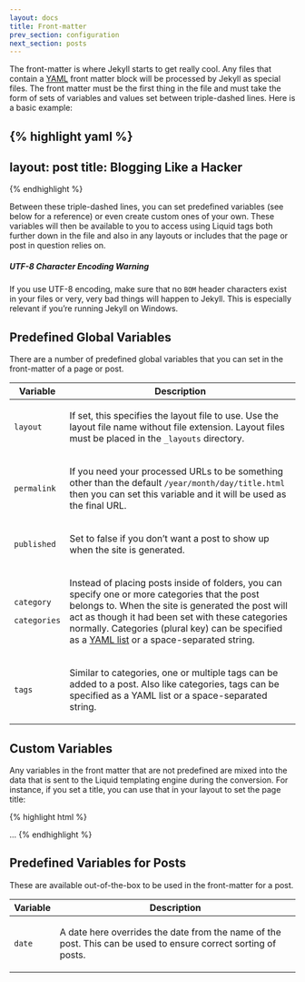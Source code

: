 ```yaml
---
layout: docs
title: Front-matter
prev_section: configuration
next_section: posts
---
```


The front-matter is where Jekyll starts to get really cool. Any files that contain a [YAML](http://yaml.org/) front matter block will be processed by Jekyll as special files. The front matter must be the first thing in the file and must take the form of sets of variables and values set between triple-dashed lines. Here is a basic example:

{% highlight yaml %}
---
layout: post
title: Blogging Like a Hacker
---
{% endhighlight %}

Between these triple-dashed lines, you can set predefined variables (see below for a reference) or even create custom ones of your own. These variables will then be available to you to access using Liquid tags both further down in the file and also in any layouts or includes that the page or post in question relies on.

<div class="note warning">
  <h5>UTF-8 Character Encoding Warning</h5>
  <p>If you use UTF-8 encoding, make sure that no <code>BOM</code> header characters exist in your files or very, very bad things will happen to Jekyll. This is especially relevant if you’re running Jekyll on Windows.</p>
</div>

## Predefined Global Variables

There are a number of predefined global variables that you can set in the front-matter of a page or post.

<table>
  <thead>
    <tr>
      <th>Variable</th>
      <th>Description</th>
    </tr>
  </thead>
  <tbody>
    <tr>
      <td>
        <p><code>layout</code></p>
      </td>
      <td>
        <p>If set, this specifies the layout file to use. Use the layout file name without file extension. Layout files must be placed in the <code>_layouts</code> directory.</p>
      </td>
    </tr>
    <tr>
      <td>
        <p><code>permalink</code></p>
      </td>
      <td>
        <p>If you need your processed URLs to be something other than the default <code>/year/month/day/title.html</code> then you can set this variable and it will be used as the final URL.</p>
      </td>
    </tr>
    <tr>
      <td>
        <p><code>published</code></p>
      </td>
      <td>
        <p>Set to false if you don’t want a post to show up when the site is generated.</p>
      </td>
    </tr>
    <tr>
      <td>
        <p style="margin-bottom: 5px;"><code>category</code></p>
        <p><code>categories</code></p>
      </td>
      <td>
        <p>Instead of placing posts inside of folders, you can specify one or more categories that the post belongs to. When the site is generated the post will act as though it had been set with these categories normally. Categories (plural key) can be specified as a <a href="http://en.wikipedia.org/wiki/YAML#Lists">YAML list</a> or a space-separated string.</p>
      </td>
    </tr>
    <tr>
      <td>
        <p><code>tags</code></p>
      </td>
      <td>
        <p>Similar to categories, one or multiple tags can be added to a post. Also like categories, tags can be specified as a YAML list or a space-separated string.</p>
      </td>
    </tr>
  </tbody>
</table>


## Custom Variables

Any variables in the front matter that are not predefined are mixed into
the data that is sent to the Liquid templating engine during the
conversion. For instance, if you set a title, you can use that in your
layout to set the page title:

{% highlight html %}
<!DOCTYPE HTML>
<html>
  <head>
    <title>{{ "{{ page.title " }}}}</title>
  </head>
  <body>
    ...
{% endhighlight %}

## Predefined Variables for Posts

These are available out-of-the-box to be used in the front-matter for a
post.

<table>
  <thead>
    <tr>
      <th>Variable</th>
      <th>Description</th>
    </tr>
  </thead>
  <tbody>
    <tr>
      <td>
        <p><code>date</code></p>
      </td>
      <td>
        <p>A date here overrides the date from the name of the post. This can be used to ensure correct sorting of posts.</p>
      </td>
    </tr>
  </tbody>
</table>
